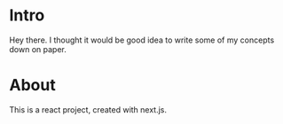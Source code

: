 # Intro

Hey there. I thought it would be good idea to write some of my concepts down on paper.

# About

This is a react project, created with next.js.